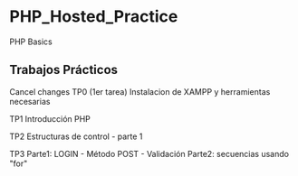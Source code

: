 # PHP_Hosted_Practice
PHP Basics


## Trabajos Prácticos
Cancel changes
TP0 (1er tarea)
Instalacion de XAMPP y herramientas necesarias

TP1
Introducción PHP

TP2
Estructuras de control - parte 1

TP3
Parte1: LOGIN - Método POST - Validación
Parte2: secuencias usando "for"
